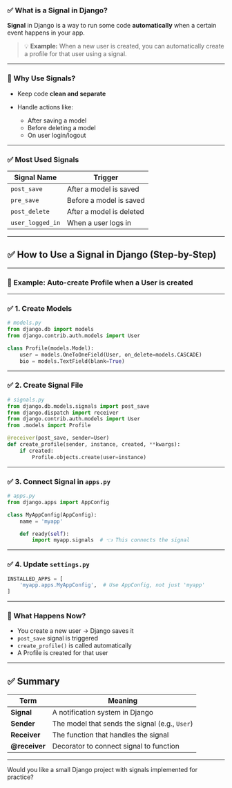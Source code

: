 ### ✅ What is a **Signal** in Django?

**Signal** in Django is a way to run some code **automatically** when a certain event happens in your app.

> 💡 **Example:** When a new user is created, you can automatically create a profile for that user using a signal.

---

### 🔔 Why Use Signals?

- Keep code **clean and separate**
- Handle actions like:

  - After saving a model
  - Before deleting a model
  - On user login/logout

---

### ✅ Most Used Signals

| Signal Name      | Trigger                  |
| ---------------- | ------------------------ |
| `post_save`      | After a model is saved   |
| `pre_save`       | Before a model is saved  |
| `post_delete`    | After a model is deleted |
| `user_logged_in` | When a user logs in      |

---

## ✅ How to Use a Signal in Django (Step-by-Step)

---

### 📌 Example: Auto-create Profile when a User is created

---

### ✅ 1. Create Models

```python
# models.py
from django.db import models
from django.contrib.auth.models import User

class Profile(models.Model):
    user = models.OneToOneField(User, on_delete=models.CASCADE)
    bio = models.TextField(blank=True)
```

---

### ✅ 2. Create Signal File

```python
# signals.py
from django.db.models.signals import post_save
from django.dispatch import receiver
from django.contrib.auth.models import User
from .models import Profile

@receiver(post_save, sender=User)
def create_profile(sender, instance, created, **kwargs):
    if created:
        Profile.objects.create(user=instance)
```

---

### ✅ 3. Connect Signal in `apps.py`

```python
# apps.py
from django.apps import AppConfig

class MyAppConfig(AppConfig):
    name = 'myapp'

    def ready(self):
        import myapp.signals  # 👈 This connects the signal
```

---

### ✅ 4. Update `settings.py`

```python
INSTALLED_APPS = [
    'myapp.apps.MyAppConfig',  # Use AppConfig, not just 'myapp'
]
```

---

### 🔄 What Happens Now?

- You create a new user → Django saves it
- `post_save` signal is triggered
- `create_profile()` is called automatically
- A Profile is created for that user

---

## ✅ Summary

| Term          | Meaning                                        |
| ------------- | ---------------------------------------------- |
| **Signal**    | A notification system in Django                |
| **Sender**    | The model that sends the signal (e.g., `User`) |
| **Receiver**  | The function that handles the signal           |
| **@receiver** | Decorator to connect signal to function        |

---

Would you like a small Django project with signals implemented for practice?
